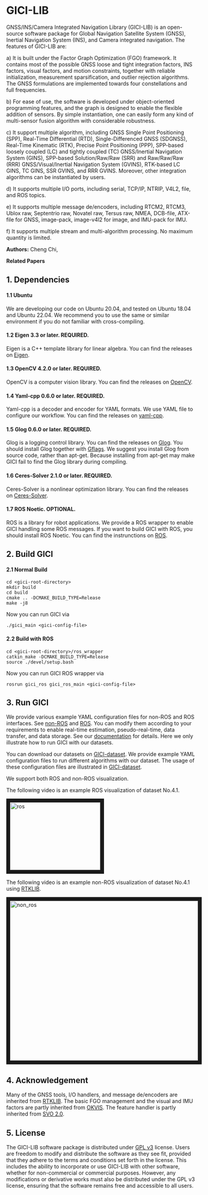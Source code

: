 # GICI-LIB

GNSS/INS/Camera Integrated Navigation Library (GICI-LIB) is an open-source software package for Global Navigation Satellite System (GNSS), Inertial Navigation System (INS), and Camera integrated navigation. The features of GICI-LIB are:

a) It is built under the Factor Graph Optimization (FGO) framework. It contains most of the possible GNSS loose and tight integration factors, INS factors, visual factors, and motion constraints, together with reliable initialization, measurement sparsification, and outlier rejection algorithms. The GNSS formulations are implemented towards four constellations and full frequencies.

b) For ease of use, the software is developed under object-oriented programming features, and the graph is designed to enable the flexible addition of sensors. By simple instantiation, one can easily form any kind of multi-sensor fusion algorithm with considerable robustness.

c) It support multiple algorithm, including GNSS Single Point Positioning (SPP), Real-Time Differential (RTD), Single-Differenced GNSS (SDGNSS), Real-Time Kinematic (RTK), Precise Point Positioning (PPP), SPP-based loosely coupled (LC) and tightly coupled (TC) GNSS/Inertial Navigation System (GINS), SPP-based Solution/Raw/Raw (SRR) and Raw/Raw/Raw (RRR) GNSS/Visual/Inertial Navigation System (GVINS), RTK-based LC GINS, TC GINS, SSR GVINS, and RRR GVINS. Moreover, other integration algorithms can be instantiated by users.

d) It supports multiple I/O ports, including serial, TCP/IP, NTRIP, V4L2, file, and ROS topics.

e) It supports multiple message de/encoders, including RTCM2, RTCM3, Ublox raw, Septentrio raw, Novatel raw, Tersus raw, NMEA, DCB-file, ATX-file for GNSS, image-pack, image-v4l2 for image, and IMU-pack for IMU. 

f) It supports multiple stream and multi-algorithm processing. No maximum quantity is limited. 

**Authors:** Cheng Chi, 

**Related Papers**

## 1. Dependencies

#### 1.1 Ubuntu

We are developing our code on Ubuntu 20.04, and tested on Ubuntu 18.04 and Ubuntu 22.04. We recommend you to use the same or similar environment if you do not familiar with cross-compiling.

#### 1.2 Eigen 3.3 or later. REQUIRED.

Eigen is a C++ template library for linear algebra. You can find the releases on [Eigen][eigen].

[eigen]: https://eigen.tuxfamily.org/index.php?title=Main_Page

#### 1.3 OpenCV 4.2.0 or later. REQUIRED.

OpenCV is a computer vision library. You can find the releases on [OpenCV][opencv].

[opencv]: https://opencv.org/releases/

#### 1.4 Yaml-cpp 0.6.0 or later. REQUIRED.

Yaml-cpp is a decoder and encoder for YAML formats. We use YAML file to configure our workflow. You can find the releases on [yaml-cpp][yaml].

[yaml]: https://github.com/jbeder/yaml-cpp

#### 1.5 Glog 0.6.0 or later. REQUIRED.
Glog is a logging control library. You can find the releases on [Glog][glog_]. You should install Glog together with [Gflags][gflags]. We suggest you install Glog from source code, rather than apt-get. Because installing from apt-get may make GICI fail to find the Glog library during compiling.

[glog_]: https://github.com/google/glog
[gflags]: https://github.com/gflags/gflags

#### 1.6 Ceres-Solver 2.1.0 or later. REQUIRED.

Ceres-Solver is a nonlinear optimization library. You can find the releases on [Ceres-Solver][ceres].

[ceres]: http://ceres-solver.org/

#### 1.7 ROS Noetic. OPTIONAL.

ROS is a library for robot applications. We provide a ROS wrapper to enable GICI handling some ROS messages. If you want to build GICI with ROS, you should install ROS Noetic. You can find the instrunctions on [ROS][ros].

[ros]: http://wiki.ros.org/Documentation

## 2. Build GICI

#### 2.1 Normal Build

```
cd <gici-root-directory>
mkdir build
cd build
cmake .. -DCMAKE_BUILD_TYPE=Release
make -j8 
```

Now you can run GICI via 

```
./gici_main <gici-config-file>
```

#### 2.2 Build with ROS

```
cd <gici-root-directory>/ros_wrapper
catkin_make -DCMAKE_BUILD_TYPE=Release
source ./devel/setup.bash
```

Now you can run GICI ROS wrapper via 

```
rosrun gici_ros gici_ros_main <gici-config-file>
```

## 3. Run GICI

We provide various example YAML configuration files for non-ROS and ROS interfaces. See [non-ROS](./option) and [ROS](./ros_wrapper/src/gici/option). You can modify them according to your requirements to enable real-time estimation, pseudo-real-time, data transfer, and data storage. See our [documentation](./doc/manual.pdf) for details. Here we only illustrate how to run GICI with our datasets.

You can download our datasets on [GICI-dataset](https://github.com/chichengcn/gici-open-dataset.git). We provide example YAML configuration files to run different algorithms with our dataset. The usage of these configuration files are illustrated in [GICI-dataset](https://github.com/chichengcn/gici-open-dataset.git). 

We support both ROS and non-ROS visualization.

The following video is an example ROS visualization of dataset No.4.1.

<a href="https://youtu.be/dAczU-7r85U" target="_blank"><img src="https://github.com/chichengcn/gici-open-dataset/blob/master/figures/run/4.1_ros.png" 
alt="ros" width="240" height="180" border="10" /></a>

The following video is an example non-ROS visualization of dataset No.4.1 using [RTKLIB](https://rtklib.com/).

<a href="https://youtu.be/8TP0We9lOEQ" target="_blank"><img src="https://github.com/chichengcn/gici-open-dataset/blob/master/figures/run/4.1_non_ros.png" 
alt="non_ros" width="500" height="425" border="10" /></a>

## 4. Acknowledgement

Many of the GNSS tools, I/O handlers, and message de/encoders are inherited from [RTKLIB](https://rtklib.com/). The basic FGO management and the visual and IMU factors are partly inherited from [OKVIS](https://github.com/ethz-asl/okvis). The feature handler is partly inherited from [SVO 2.0](https://github.com/uzh-rpg/rpg_svo_pro_open).

## 5. License

The GICI-LIB software package is distributed under [GPL v3](https://www.gnu.org/licenses/gpl-3.0.html) license. Users are freedom to modify and distribute the software as they see fit, provided that they adhere to the terms and conditions set forth in the license. This includes the ability to incorporate or use GICI-LIB with other software, whether for non-commercial or commercial purposes. However, any modifications or derivative works must also be distributed under the GPL v3 license, ensuring that the software remains free and accessible to all users.

